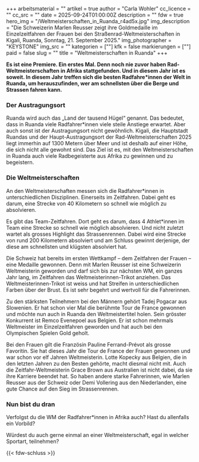 +++
arbeitsmaterial = ""
artikel = true
author = "Carla Wohler"
cc_licence = ""
cc_src = ""
date = 2025-09-24T01:00:00Z
description = ""
fdw = true
hero_img = "/Weltmeisterschaften_in_Ruanda_r4ad5x.jpg"
img_description = "Die Schweizerin Marlen Reusser zeigt ihre Goldmedaille im Einzelzeitfahren der Frauen bei den Straßenrad-Weltmeisterschaften in Kigali, Ruanda, Sonntag, 21. September 2025."
img_photographer = "KEYSTONE"
img_src = ""
kategorien = [""]
kfk = false
markierungen = [""]
paid = false
slug = ""
title = "Weltmeisterschaften in Ruanda"
+++

**Es ist eine Premiere. Ein erstes Mal. Denn noch nie zuvor haben Rad-Weltmeisterschaften in Afrika stattgefunden. Und in diesem Jahr ist es soweit. In diesem Jahr treffen sich die besten Radfahre\*innen der Welt in Ruanda, um herauszufinden, wer am schnellsten über die Berge und Strassen fahren kann.**

### Der Austragungsort

Ruanda wird auch das „Land der tausend Hügel“ genannt. Das bedeutet, dass in Ruanda viele Radfahrer\*innen viele steile Anstiege erwartet. Aber auch sonst ist der Austragungsort nicht gewöhnlich. Kigali, die Hauptstadt Ruandas und der Haupt-Austragungsort der Rad-Weltmeisterschaften 2025 liegt immerhin auf 1300 Metern über Meer und ist deshalb auf einer Höhe, die sich nicht alle gewohnt sind. 
Das Ziel ist es, mit den Weltmeisterschaften in Ruanda auch viele Radbegeisterte aus Afrika zu gewinnen und zu begeistern. 

### Die Weltmeisterschaften

An den Weltmeisterschaften messen sich die Radfahrer*innen in unterschiedlichen Disziplinen. Einerseits im Zeitfahren. Dabei geht es darum, eine Strecke von 40 Kilometern so schnell wie möglich zu absolvieren.

Es gibt das Team-Zeitfahren. Dort geht es darum, dass 4 Athlet*innen im Team eine Strecke so schnell wie möglich absolvieren. Und nicht zuletzt wartet als grosses Highlight das Strassenrennen. Dabei wird eine Strecke von rund 200 Kilometern absolviert und am Schluss gewinnt derjenige, der diese am schnellsten und klügsten absolviert hat.

Die Schweiz hat bereits im ersten Wettkampf – dem Zeitfahren der Frauen – eine Medaille gewonnen. Denn mit Marlen Reusser ist eine Schweizerin Weltmeisterin geworden und darf sich bis zur nächsten WM, ein ganzes Jahr lang, im Zeitfahren das Weltmeisterinnen-Trikot anziehen. Das Weltmeisterinnen-Trikot ist weiss und hat Streifen in unterschiedlichen Farben über der Brust. Es ist sehr begehrt und wertvoll für die Fahrerinnen. 

Zu den stärksten Teilnehmern bei den Männern gehört Tadej Pogacar aus Slowenien. Er hat schon vier Mal die berühmte Tour de France gewonnen und möchte nun auch in Ruanda den Weltmeistertitel holen. Sein grösster Konkurrent ist Remco Evenepoel aus Belgien. Er ist schon mehrmals Weltmeister im Einzelzeitfahren geworden und hat auch bei den Olympischen Spielen Gold geholt.

Bei den Frauen gilt die Französin Pauline Ferrand-Prévot als grosse Favoritin. Sie hat dieses Jahr die Tour de France der Frauen gewonnen und war schon vor elf Jahren Weltmeisterin. Lotte Kopecky aus Belgien, die in den letzten Jahren zu den Besten gehörte, macht diesmal nicht mit. Auch die Zeitfahr-Weltmeisterin Grace Brown aus Australien ist nicht dabei, da sie ihre Karriere beendet hat. So haben andere starke Fahrerinnen, wie Marlen Reusser aus der Schweiz oder Demi Vollering aus den Niederlanden, eine gute Chance auf den Sieg im Strassenrennen. 

### Nun bist du dran

Verfolgst du die WM der Radfahrer*innen in Afrika auch? 
Hast du allenfalls ein Vorbild? 

Würdest du auch gerne einmal an einer Weltmeisterschaft, egal in welcher Sportart, teilnehmen?

{{<  fdw-schluss >}}